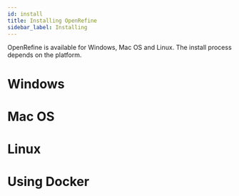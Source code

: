 ```yaml
---
id: install
title: Installing OpenRefine
sidebar_label: Installing
---
```


OpenRefine is available for Windows, Mac OS and Linux. The install process depends on the platform.

# Windows

# Mac OS

# Linux

# Using Docker


